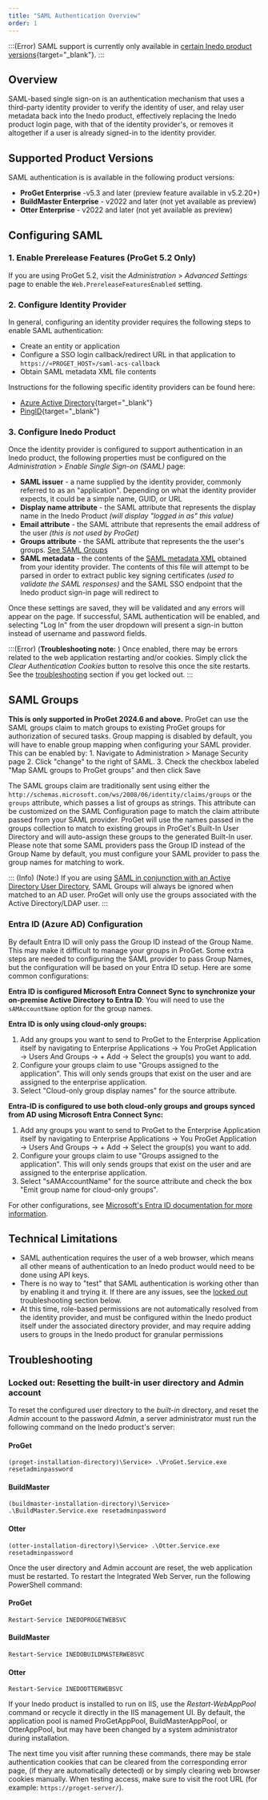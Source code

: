 ```yaml
---
title: "SAML Authentication Overview"
order: 1
---
```


:::(Error) 
SAML support is currently only available in [certain Inedo product versions](/docs/installation/saml-authentication/various-saml-overview#supported-versions){target="_blank"}.
:::

## Overview

SAML-based single sign-on is an authentication mechanism that uses a third-party identity provider to verify the identity of user, and relay user metadata back into the Inedo product, effectively replacing the Inedo product login page, with that of the identity provider's, or removes it altogether if a user is already signed-in to the identity provider. 

## Supported Product Versions

SAML authentication is is available in the following product versions:

 - **ProGet Enterprise** -v5.3 and later (preview feature available in v5.2.20+)
 - **BuildMaster Enterprise** - v2022 and later (not yet available as preview)
 - **Otter Enterprise** - v2022 and later (not yet available as preview)

## Configuring SAML

### 1. Enable Prerelease Features (ProGet 5.2 Only)

If you are using ProGet 5.2, visit the *Administration* > *Advanced Settings* page to enable the `Web.PrereleaseFeaturesEnabled` setting.

### 2. Configure Identity Provider

In general, configuring an identity provider requires the following steps to enable SAML authentication:

 - Create an entity or application
 - Configure a SSO login callback/redirect URL in that application to `https://«PROGET_HOST»/saml-acs-callback`
 - Obtain SAML metadata XML file contents

Instructions for the following specific identity providers can be found here:

 - [Azure Active Directory](/docs/installation/saml-authentication/various-saml-azure-ad){target="_blank"}
 - [PingID](/docs/installation/saml-authentication/various-saml-ping-id){target="_blank"}

### 3. Configure Inedo Product

Once the identity provider is configured to support authentication in an Inedo product, the following properties must be configured on the *Administration* > *Enable Single Sign-on (SAML)* page:

 - **SAML issuer** - a name supplied by the identity provider, commonly referred to as an "application". Depending on what the identity provider expects, it could be a simple name, GUID, or URL
 - **Display name attribute** - the SAML attribute that represents the display name in the Inedo Product *(will display "logged in as" this value)*
 - **Email attribute** - the SAML attribute that represents the email address of the user *(this is not used by ProGet)*
 - **Groups attribute** - the SAML attribute that represents the the user's groups. [See SAML Groups](#saml-groups)
 - **SAML metadata** - the contents of the [SAML metadata XML](https://en.wikipedia.org/wiki/SAML_Metadata) obtained from your identity provider. The contents of this file will attempt to be parsed in order to extract public key signing certificates *(used to validate the SAML responses)* and the SAML SSO endpoint that the Inedo product sign-in page will redirect to

Once these settings are saved, they will be validated and any errors will appear on the page. If successful, SAML authentication will be enabled, and selecting "Log In" from the user dropdown will present a sign-in button instead of username and password fields.

:::(Error) (**Troubleshooting note:** )
 Once enabled, there may be errors related to the web application restarting and/or cookies. Simply click the *Clear Authentication Cookies* button to resolve this once the site restarts. See the [troubleshooting](#troubleshooting) section if you get locked out.
:::


## SAML Groups 

**This is only supported in ProGet 2024.6 and above.**  ProGet can use the SAML groups claim to match groups to existing ProGet groups for authorization of secured tasks.  Group mapping is disabled by default, you will have to enable group mapping when configuring your SAML provider.  This can be enabled by:
      1.  Navigate to Administration > Manage Security page
      2. Click "change" to the right of SAML.
      3. Check the checkbox labeled "Map SAML groups to ProGet groups" and then click Save

The SAML groups claim are traditionally sent using either the `http://schemas.microsoft.com/ws/2008/06/identity/claims/groups` or the `groups` attribute, which passes a list of groups as strings.  This attribute can be customized on the SAML Configuration page to match the claim attribute passed from your SAML provider.  ProGet will use the names passed in the groups collection to match to existing groups in ProGet's Built-In User Directory and will auto-assign these groups to the generated Built-In user.  Please note that some SAML providers pass the Group ID instead of the Group Name by default, you must configure your SAML provider to pass the group names for matching to work.

::: (Info) (Note:)
If you are using [SAML in conjunction with an Active Directory User Directory](/docs/installation/saml-authentication/various-saml-azure-ad#connecting-azure-ad-mircosoft-entra-id-to-your-ad-user-directory), SAML Groups will always be ignored when matched to an AD user.  ProGet will only use the groups associated with the Active Directory/LDAP user.
:::

### Entra ID (Azure AD) Configuration
By default Entra ID will only pass the Group ID instead of the Group Name. This may make it difficult to manage your groups in ProGet.  Some extra steps are needed to configuring the SAML provider to pass Group Names, but the configuration will be based on your Entra ID setup.  Here are some common configurations:

**Entra ID is configured Microsoft Entra Connect Sync to synchronize your on-premise Active Directory to Entra ID**: You will need to use the `sAMAccountName` option for the group names.

**Entra ID is only using cloud-only groups:** 
1. Add any groups you want to send to ProGet to the Enterprise Application itself by navigating to Enterprise Applications -> You ProGet Application -> Users And Groups -> + Add -> Select the group(s) you want to add.
2. Configure your groups claim to use "Groups assigned to the application".  This will only sends groups that exist on the user and are assigned to the enterprise application.
3. Select "Cloud-only group display names" for the source attribute.

**Entra-ID is configured to use both cloud-only groups and groups synced from AD using Microsoft Entra Connect Sync:**
1. Add any groups you want to send to ProGet to the Enterprise Application itself by navigating to Enterprise Applications -> You ProGet Application -> Users And Groups -> + Add -> Select the group(s) you want to add.
2. Configure your groups claim to use "Groups assigned to the application".  This will only sends groups that exist on the user and are assigned to the enterprise application.
3. Select "sAMAccountName" for the source attribute and check the box "Emit group name for cloud-only groups".

For other configurations, see [Microsoft's Entra ID documentation for more information](https://learn.microsoft.com/en-us/entra/identity/hybrid/connect/how-to-connect-fed-group-claims).

## Technical Limitations

 - SAML authentication requires the user of a web browser, which means all other means of authentication to an Inedo product would need to be done using API keys.
 - There is no way to "test" that SAML authentication is working other than by enabling it and trying it. If there are any issues, see the [locked out](#locked-out) troubleshooting section below.
 - At this time, role-based permissions are not automatically resolved from the identity provider, and must be configured within the Inedo product itself under the associated directory provider, and may require adding users to groups in the Inedo product for granular permissions

## Troubleshooting 
### Locked out: Resetting the built-in user directory and Admin account

To reset the configured user directory to the *built-in* directory, and reset the *Admin* account to the password *Admin*, a server administrator must run the following command on the Inedo product's server:

#### ProGet
`(proget-installation-directory)\Service> .\ProGet.Service.exe resetadminpassword`

#### BuildMaster
`(buildmaster-installation-directory)\Service> .\BuildMaster.Service.exe resetadminpassword`

#### Otter
`(otter-installation-directory)\Service> .\Otter.Service.exe resetadminpassword`

Once the user directory and Admin account are reset, the web application must be restarted. To restart the Integrated Web Server, run the following PowerShell command:

#### ProGet
`Restart-Service INEDOPROGETWEBSVC`

#### BuildMaster
`Restart-Service INEDOBUILDMASTERWEBSVC`

#### Otter
`Restart-Service INEDOOTTERWEBSVC`

If your Inedo product is installed to run on IIS, use the *Restart-WebAppPool* command or recycle it directly in the IIS management UI. By default, the application pool is named ProGetAppPool, BuildMasterAppPool, or OtterAppPool, but may have been changed by a system administrator during installation.

The next time you visit after running these commands, there may be stale authentication cookies that can be cleared from the corresponding error page, (if they are automatically detected) or by simply clearing web browser cookies manually. When testing access, make sure to visit the root URL (for example: `https://proget-server/`).

